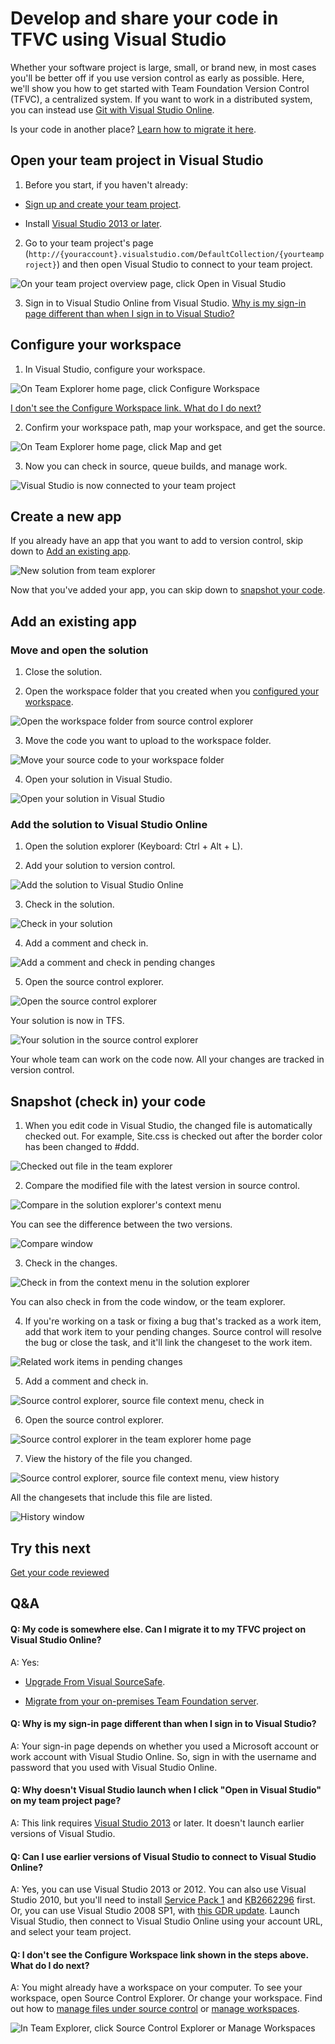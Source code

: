 <properties
	pageTitle="Develop and share your code in TFVC using Visual Studio"
  description="Develop and share your code in TFVC using Visual Studio"
  services="visual-studio-online"
  documentationCenter = ""
  authors="terryaustin"
  manager="terryaustin"
  editor="terryaustin" /> 


# Develop and share your code in TFVC using Visual Studio





Whether your software project is large, small, or brand new, 
in most cases you'll be better off if you use version control 
as early as possible. 
Here, we'll show you how to get started with 
Team Foundation Version Control (TFVC), a centralized system.
If you want to work in a distributed system, 
you can instead use [Git with Visual Studio Online](share-your-code-in-git-vs.md).







Is your code in another place? [Learn how to migrate it here](share-your-code-in-tfvc-vs.md#migrate).





## Open your team project in Visual Studio



1. Before you start, if you haven't already:





 - [Sign up and create your team project](../setup/sign-up-for-visual-studio-online.md).

 - Install [Visual Studio 2013 or later](http://go.microsoft.com/fwlink/?LinkId=309297).

2. Go to your team project's page 
(`http://{youraccount}.visualstudio.com/DefaultCollection/{yourteamproject}`)
and then open Visual Studio to connect to your team project.







![On your team project overview page, click Open in Visual Studio](./media/share-your-code-in-tfvc-vs/GoHomeOpenInVisualStudio.png)

3. Sign in to Visual Studio Online from Visual Studio. 
[Why is my sign-in page different than when I sign in to Visual Studio?](share-your-code-in-tfvc-vs.md#DifferentSignInPage)











## Configure your workspace



1. In Visual Studio, configure your workspace.







![On Team Explorer home page, click Configure Workspace](./media/share-your-code-in-tfvc-vs/ConfigureWorkspace.png)







[I don't see the Configure Workspace link. What do I do next?](share-your-code-in-tfvc-vs.md#workspace_exists)

2. Confirm your workspace path, map your workspace, and get the source.







![On Team Explorer home page, click Map and get](./media/share-your-code-in-tfvc-vs/MapAndGet.png)

3. Now you can check in source, queue builds, and manage work.







![Visual Studio is now connected to your team project](./media/share-your-code-in-tfvc-vs/MapWorkspaceSuccess.png)



## Create a new app





If you already have an app that you want to add to version control,
skip down to [Add an existing app](share-your-code-in-tfvc-vs.md#app_add).







![New solution from team explorer](./media/share-your-code-in-tfvc-vs/team-explorer-new-solution.png)







Now that you've added your app, you can skip down to 
[snapshot your code](share-your-code-in-tfvc-vs.md#snapshot).













## Add an existing app



### Move and open the solution



1. Close the solution.

2. Open the workspace folder that you created when you [configured your workspace](share-your-code-in-tfvc-vs.md#workspace).







![Open the workspace folder from source control explorer](./media/share-your-code-in-tfvc-vs/open-workspace-folder-from-source-control-explorer.png)

3. Move the code you want to upload to the workspace folder.







![Move your source code to your workspace folder](./media/share-your-code-in-tfvc-vs/IC689415.jpg)

4. Open your solution in Visual Studio.







![Open your solution in Visual Studio](./media/share-your-code-in-tfvc-vs/open-solution-from-team-explorer-home.png)



### Add the solution to Visual Studio Online



1. Open the solution explorer (Keyboard: Ctrl + Alt + L).

2. Add your solution to version control.







![Add the solution to Visual Studio Online](./media/share-your-code-in-tfvc-vs/IC682953.png)

3. Check in the solution.







![Check in your solution](./media/share-your-code-in-tfvc-vs/IC682954.png)

4. Add a comment and check in.







![Add a comment and check in pending changes](./media/share-your-code-in-tfvc-vs/IC685248.png)

5. Open the source control explorer.







![Open the source control explorer](./media/share-your-code-in-tfvc-vs/IC682140.png)







Your solution is now in TFS.







![Your solution in the source control explorer](./media/share-your-code-in-tfvc-vs/IC689416.png)





Your whole team can work on the code now. All your changes are tracked in version control.













## Snapshot (check in) your code



1. When you edit code in Visual Studio, the changed file is automatically checked out. For example, Site.css is checked out after the border color has been changed to #ddd.







![Checked out file in the team explorer](./media/share-your-code-in-tfvc-vs/IC682155.png)

2. Compare the modified file with the latest version in source control.







![Compare in the solution explorer's context menu](./media/share-your-code-in-tfvc-vs/IC682955.png)







You can see the difference between the two versions.







![Compare window](./media/share-your-code-in-tfvc-vs/IC682157.png)

3. Check in the changes.







![Check in from the context menu in the solution explorer](./media/share-your-code-in-tfvc-vs/IC682956.png)







You can also check in from the code window, or the team explorer.

4. If you're working on a task or fixing a bug that's tracked as a work item, add that work item to your pending changes. Source control will resolve the bug or close the task, and it'll link the changeset to the work item.







![Related work items in pending changes](./media/share-your-code-in-tfvc-vs/IC682159.png)

5. Add a comment and check in.







![Source control explorer, source file context menu, check in](./media/share-your-code-in-tfvc-vs/IC685249.png)

6. Open the source control explorer.







![Source control explorer in the team explorer home page](./media/share-your-code-in-tfvc-vs/IC682161.png)

7. View the history of the file you changed.







![Source control explorer, source file context menu, view history](./media/share-your-code-in-tfvc-vs/IC682957.png)







All the changesets that include this file are listed.







![History window](./media/share-your-code-in-tfvc-vs/IC682163.png)



## Try this next





[Get your code reviewed](get-code-reviewed-vs.md)





## Q&amp;A



#### Q: My code is somewhere else. Can I migrate it to my TFVC project on Visual Studio Online?





A: Yes:





- [Upgrade From Visual SourceSafe](https://msdn.microsoft.com/library/ms253060).

- [Migrate from your on-premises Team Foundation server](../setup/migrate-team-projects-vs.md).











#### Q: Why is my sign-in page different than when I sign in to Visual Studio?





A:    Your sign-in page depends on whether you used a Microsoft account or 
work account with Visual Studio Online. So, sign in with the username and 
password that you used with Visual Studio Online.





#### Q:    Why doesn't Visual Studio launch when I click "Open in Visual Studio" on my team project page?





A:    This link requires [Visual Studio 2013](http://go.microsoft.com/fwlink/p/?LinkId=254509) 
or later. It doesn't launch earlier versions of Visual Studio.





#### Q:    Can I use earlier versions of Visual Studio to connect to Visual Studio Online?





A:    Yes, you can use Visual Studio 2013 or 2012. You can also use Visual Studio 2010, 
but you'll need to install [Service Pack 1](https://www.microsoft.com/download/details.aspx?id=23691) 
and [KB2662296](http://support.microsoft.com/kb/2662296) first. Or, you can use Visual 
Studio 2008 SP1, with [this GDR update](http://support.microsoft.com/kb/2673642). 
Launch Visual Studio, then connect to Visual Studio Online using your account URL, 
and select your team project.













#### Q:    I don't see the Configure Workspace link shown in the steps above. What do I do next?





A:    You might already have a workspace on your computer. To see your workspace, open Source 
Control Explorer. Or change your workspace. Find out how to [manage files under 
source control](https://msdn.microsoft.com/library/ms181370.aspx) or 
[manage workspaces](https://msdn.microsoft.com/library/ms181383.aspx).







![In Team Explorer, click Source Control Explorer or Manage Workspaces](./media/share-your-code-in-tfvc-vs/OpenSCE_ManageWorkspaces.png)

